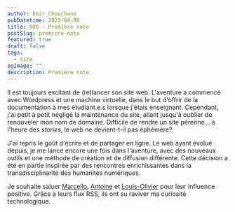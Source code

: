 ```yaml
---
author: Emir Chouchane
pubDatetime: 2023-04-08
title: 000 - Première note
postSlug: premiere-note
featured: true
draft: false
tags:
  - site
ogImage: ""
description: Première note.
---
```


Il est toujours excitant de (re)lancer son site web.
L'aventure a commencé avec Wordpress et une machine virtuelle, dans le but d'offrir de la documentation à mes étudiant.e.s lorsque j'étais enseignant. Cependant, j'ai petit à petit négligé la maintenance du site, allant jusqu'à oublier de renouveler mon nom de domaine. Difficile de rendre un site pérenne... à l'heure des *stories*, le web ne devient-t-il pas éphémère? 

J'ai repris le goût d'écrire et de partager en ligne. Le web ayant évolué depuis, je me lance encore une fois dans l'aventure, avec des nouveaux outils et une méthode de création et de diffusion différente. Cette décision a été en partie inspirée par des rencontres enrichissantes dans la transdisciplinarité des humanités numériques.

Je souhaite saluer [Marcello](http://blog.sens-public.org/marcellovitalirosati/), [Antoine](https://www.quaternum.net/) et [Louis-Olivier](https://journal.loupbrun.ca/) pour leur influence positive. Grâce à leurs flux RSS, ils ont su raviver ma curiosité technologique.

